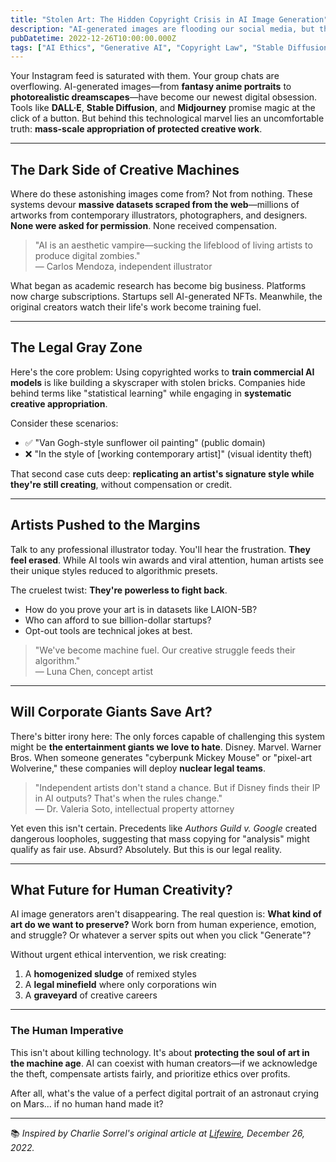 ```yaml
---
title: "Stolen Art: The Hidden Copyright Crisis in AI Image Generation"
description: "AI-generated images are flooding our social media, but their success is built on millions of copyrighted artworks. Are we witnessing the erosion of creative rights?"
pubDatetime: 2022-12-26T10:00:00.000Z
tags: ["AI Ethics", "Generative AI", "Copyright Law", "Stable Diffusion", "DALL-E"]
---
```


Your Instagram feed is saturated with them. Your group chats are overflowing. AI-generated images—from **fantasy anime portraits** to **photorealistic dreamscapes**—have become our newest digital obsession. Tools like **DALL·E**, **Stable Diffusion**, and **Midjourney** promise magic at the click of a button. But behind this technological marvel lies an uncomfortable truth: **mass-scale appropriation of protected creative work**.

---

## The Dark Side of Creative Machines

Where do these astonishing images come from? Not from nothing. These systems devour **massive datasets scraped from the web**—millions of artworks from contemporary illustrators, photographers, and designers. **None were asked for permission**. None received compensation.

> "AI is an aesthetic vampire—sucking the lifeblood of living artists to produce digital zombies."  
> — Carlos Mendoza, independent illustrator

What began as academic research has become big business. Platforms now charge subscriptions. Startups sell AI-generated NFTs. Meanwhile, the original creators watch their life's work become training fuel.

---

## The Legal Gray Zone

Here's the core problem: Using copyrighted works to **train commercial AI models** is like building a skyscraper with stolen bricks. Companies hide behind terms like "statistical learning" while engaging in **systematic creative appropriation**.

Consider these scenarios:  
- ✅ "Van Gogh-style sunflower oil painting" (public domain)  
- ❌ "In the style of [working contemporary artist]" (visual identity theft)  

That second case cuts deep: **replicating an artist's signature style while they're still creating**, without compensation or credit.

---

## Artists Pushed to the Margins

Talk to any professional illustrator today. You'll hear the frustration. **They feel erased**. While AI tools win awards and viral attention, human artists see their unique styles reduced to algorithmic presets.

The cruelest twist: **They're powerless to fight back**.  
- How do you prove your art is in datasets like LAION-5B?  
- Who can afford to sue billion-dollar startups?  
- Opt-out tools are technical jokes at best.

> "We've become machine fuel. Our creative struggle feeds their algorithm."  
> — Luna Chen, concept artist

---

## Will Corporate Giants Save Art?

There's bitter irony here: The only forces capable of challenging this system might be **the entertainment giants we love to hate**. Disney. Marvel. Warner Bros. When someone generates "cyberpunk Mickey Mouse" or "pixel-art Wolverine," these companies will deploy **nuclear legal teams**.

> "Independent artists don't stand a chance. But if Disney finds their IP in AI outputs? That's when the rules change."  
> — Dr. Valeria Soto, intellectual property attorney

Yet even this isn't certain. Precedents like *Authors Guild v. Google* created dangerous loopholes, suggesting that mass copying for "analysis" might qualify as fair use. Absurd? Absolutely. But this is our legal reality.

---

## What Future for Human Creativity?

AI image generators aren't disappearing. The real question is: **What kind of art do we want to preserve?** Work born from human experience, emotion, and struggle? Or whatever a server spits out when you click "Generate"?

Without urgent ethical intervention, we risk creating:  
1. A **homogenized sludge** of remixed styles  
2. A **legal minefield** where only corporations win  
3. A **graveyard** of creative careers  

---

### The Human Imperative

This isn't about killing technology. It's about **protecting the soul of art in the machine age**. AI can coexist with human creators—if we acknowledge the theft, compensate artists fairly, and prioritize ethics over profits.

After all, what's the value of a perfect digital portrait of an astronaut crying on Mars... if no human hand made it?

---

📚 *Inspired by Charlie Sorrel's original article at [Lifewire](https://www.lifewire.com/why-it-matters-that-ai-photo-apps-are-infringing-on-artists-copyrights-6892284), December 26, 2022.*
